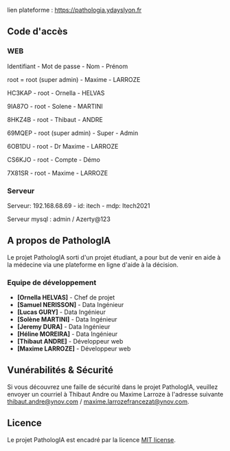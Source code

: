 lien plateforme : https://pathologia.ydayslyon.fr

## Code d'accès
### WEB
Identifiant - Mot de passe - Nom - Prénom

root = root (super admin) - Maxime - LARROZE

HC3KAP - root - Ornella    - HELVAS

9IA87O - root - Solene - MARTINI

8HKZ4B - root - Thibaut - ANDRE

69MQEP - root (super admin) - Super - Admin

6OB1DU - root - Dr Maxime - LARROZE

CS6KJO - root - Compte - Démo

7X81SR - root - Maxime - LARROZE


### Serveur
Serveur: 192.168.68.69 - id: itech - mdp: Itech2021

Serveur mysql : admin / Azerty@123


## A propos de PathologIA

Le projet PathologIA sorti d'un projet étudiant, a pour but de venir en aide à la médecine via une plateforme en ligne d'aide à la décision.

### Equipe de développement

- **[Ornella HELVAS]** - Chef de projet
- **[Samuel NERISSON]** - Data Ingénieur
- **[Lucas GURY]** - Data Ingénieur
- **[Solène MARTINI]** - Data Ingénieur
- **[Jeremy DURA]** - Data Ingénieur
- **[Héline MOREIRA]** - Data Ingénieur
- **[Thibaut ANDRE]** - Développeur web
- **[Maxime LARROZE]** - Développeur web

## Vunérabilités & Sécurité

Si vous découvrez une faille de sécurité dans le projet PathologIA, veuillez envoyer un courriel à Thibaut Andre ou Maxime Larroze à l'adresse suivante [thibaut.andre@ynov.com](mailto:thibaut.andre@ynov.com) / [maxime.larrozefrancezat@ynov.com](mailto:maxime.larrozefrancezat@ynov.com).

## Licence

Le projet PathologIA est encadré par la licence [MIT license](https://opensource.org/licenses/MIT).
